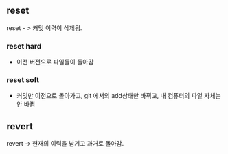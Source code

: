 
## reset
reset - > 커밋 이력이 삭제됨. 

### reset hard
- 이전 버전으로 파일들이 돌아감

### reset soft
- 커밋만 이전으로 돌아가고, git 에서의 add상태만 바뀌고, 내 컴퓨터의 파일 자체는 안 바뀜 


## revert
revert -> 현재의 이력을 남기고 과거로 돌아감.


